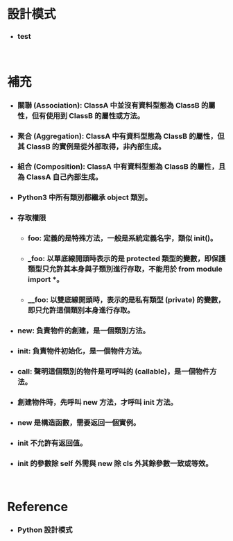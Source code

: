 設計模式
=====
* ### test
<br />

補充
=====
* ### 關聯 (Association): ClassA 中並沒有資料型態為 ClassB 的屬性，但有使用到 ClassB 的屬性或方法。
* ### 聚合 (Aggregation): ClassA 中有資料型態為 ClassB 的屬性，但其 ClassB 的實例是從外部取得，非內部生成。
* ### 組合 (Composition): ClassA 中有資料型態為 ClassB 的屬性，且為 ClassA 自己內部生成。
* ### Python3 中所有類別都繼承 object 類別。
* ### 存取權限
	* ### __foo__: 定義的是特殊方法，一般是系統定義名字，類似 __init__()。
	* ### _foo: 以單底線開頭時表示的是 protected 類型的變數，即保護類型只允許其本身與子類別進行存取，不能用於 from module import *。
	* ### __foo: 以雙底線開頭時，表示的是私有類型 (private) 的變數，即只允許這個類別本身進行存取。
* ### __new__: 負責物件的創建，是一個類別方法。
* ### __init__: 負責物件初始化，是一個物件方法。
* ### __call__: 聲明這個類別的物件是可呼叫的 (callable)，是一個物件方法。
* ### 創建物件時，先呼叫 __new__ 方法，才呼叫 __init__ 方法。
* ### __new__ 是構造函數，需要返回一個實例。
* ### __init__ 不允許有返回值。
* ### __init__ 的參數除 self 外需與 __new__ 除 cls 外其餘參數一致或等效。
<br />

Reference
=====
* ### Python 設計模式
